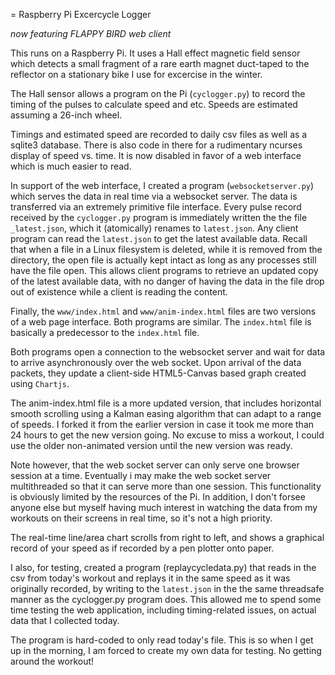 = Raspberry Pi Excercycle Logger

*now featuring FLAPPY BIRD web client*



This runs on a Raspberry Pi. It uses a Hall effect magnetic field sensor which detects a small fragment of
a rare earth magnet duct-taped to the reflector on a stationary bike I use for excercise in the winter.  

The Hall sensor allows a program on the Pi (`cyclogger.py`) to record the timing of the pulses to calculate
speed and etc.  Speeds are estimated assuming a 26-inch wheel.

Timings and estimated speed are recorded to daily csv files as well as a sqlite3 database.
There is also code in there for a rudimentary ncurses display of speed vs. time. It is now disabled in favor
of a web interface which is much easier to read.

In support of the web interface, I created a program (`websocketserver.py`) which serves the data in real time via a websocket
server.  The data is transferred via an extremely primitive file interface.  Every pulse record received by
the `cyclogger.py` program is immediately written the the file `_latest.json`, which it (atomically) renames to
`latest.json`.  Any client program can read the `latest.json` to get the latest available data.  Recall that when
a file in a Linux filesystem is deleted, while it is removed from the directory, the open file is actually kept intact
as long as any processes still have the file open. This allows client programs to retrieve an updated copy of the
latest available data, with no danger of having the data in the file drop out of existence while a client is reading the content.

Finally, the `www/index.html` and `www/anim-index.html` files are two versions of a web page interface.
Both programs are similar. The `index.html` file is basically a predecessor to the `index.html` file.  

Both programs open a connection to the websocket server and wait for data to arrive asynchronously over the
web socket. Upon arrival of the data packets, they update a client-side HTML5-Canvas based graph created using `Chartjs`.

The anim-index.html file is a more updated version, that includes horizontal smooth scrolling using a
Kalman easing algorithm that can adapt to a range of speeds.  I forked it from the earlier version in case it
took me more than 24 hours to get the new version going.  No excuse to miss a workout, I could use the older non-animated
version until the new version was ready.

Note however, that the web socket server can only serve one browser session at a time.  Eventually i may
make the web socket server multithreaded so that it can serve more than one session.  This functionality
is obviously limited by the resources of the Pi. In addition, I don't forsee anyone else but myself having 
much interest in watching the data from my workouts on their screens in real time, so it's not a high priority.

The real-time line/area chart scrolls from right to left, and shows a graphical record of your speed as if 
recorded by a pen plotter onto paper.

I also, for testing, created a program (replaycycledata.py) that reads in the csv from today's workout
and replays it in the same speed as it was originally recorded, by writing to the `latest.json` in the the same
threadsafe manner as the cyclogger.py program does.  This allowed me to spend some time testing the
web application, including timing-related issues, on actual data that I collected today.

The program is hard-coded to only read today's file.  This is so when I get up in the morning, I am
forced to create my own data for testing.  No getting around the workout!

